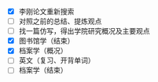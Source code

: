 - [x] 李刚论文重新搜索
- [ ] 对照之前的总结、提炼观点
- [ ] 找一篇仿写，得出学院研究概况及主要观点
- [x] 图书馆学（结束）
- [x] 档案学（概况）
- [ ] 英文（复习、开背单词）
- [ ] 档案学（结束）